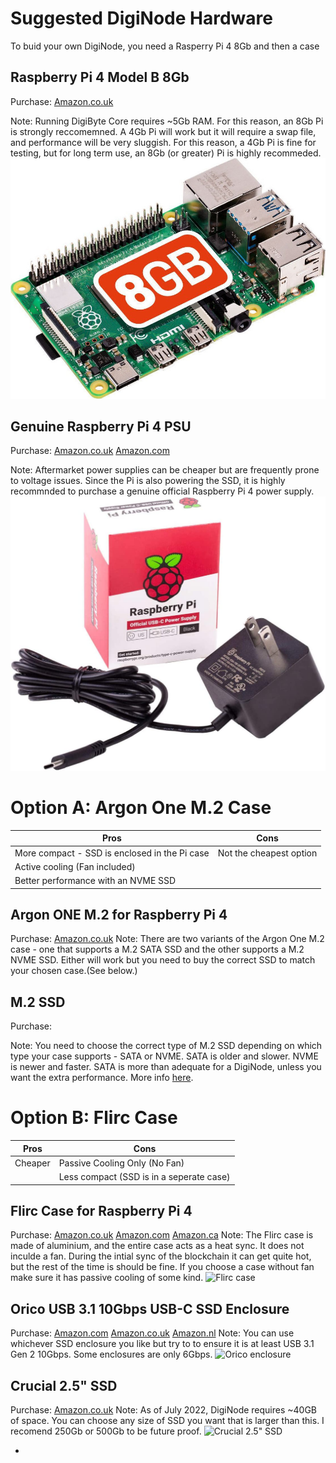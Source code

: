 # Suggested DigiNode Hardware

To buid your own DigiNode, you need a Rasperry Pi 4 8Gb and then a case

## Raspberry Pi 4 Model B 8Gb
Purchase:
[Amazon.co.uk](https://amzn.to/3alBS9k)

Note: Running DigiByte Core requires ~5Gb RAM. For this reason, an 8Gb Pi is strongly reccomemned. A 4Gb Pi will work but it will require a swap file, and performance will be very sluggish. For this reason, a 4Gb Pi is fine for testing, but for long term use, an 8Gb (or greater) Pi is highly recommeded.
![Raspberry Pi 4 Model B 8Gb](/images/rpi4_8gb.jpg)

## Genuine Raspberry Pi 4 PSU
Purchase:
[Amazon.co.uk](https://amzn.to/3P5YtFI)
[Amazon.com](https://amzn.to/3ae8To1)

Note: Aftermarket power supplies can be cheaper but are frequently prone to voltage issues. Since the Pi is also powering the SSD, it is highly recommnded to purchase a genuine official Raspberry Pi 4 power supply. 
![Raspberry Pi 4 PSU](/images/rpi4_psu.jpg)

# Option A: Argon One M.2 Case

| **Pros**                                          | **Cons**                             			     |
|---------------------------------------------------|----------------------------------------------------|
| More compact - SSD is enclosed in the Pi case  	| Not the cheapest option     			             |
| Active cooling (Fan included)                     | 		                                             |
| Better performance with an NVME SSD               | 		                                             |

## Argon ONE M.2 for Raspberry Pi 4
Purchase:
[Amazon.co.uk](https://amzn.to/3alBS9k)
Note: There are two variants of the Argon One M.2 case - one that supports a M.2 SATA SSD and the other supports a M.2 NVME SSD. Either will work but you need to buy the correct SSD to match your chosen case.(See below.)

## M.2 SSD
Purchase:

Note: You need to choose the correct type of M.2 SSD depending on which type your case supports - SATA or NVME. SATA is older and slower. NVME is newer and faster. SATA is more than adequate for a DigiNode, unless you want the extra performance. More info [here](https://www.pcguide.com/ssd/guide/nvme-vs-m-2-vs-sata/).



# Option B: Flirc Case

| **Pros**              | **Cons**                             			     |
|-----------------------|----------------------------------------------------|
| Cheaper   			| Passive Cooling Only (No Fan)     				 |
|   					| Less compact (SSD is in a seperate case) 			 |

## Flirc Case for Raspberry Pi 4
Purchase:
[Amazon.co.uk](https://amzn.to/3IjCkRV)
[Amazon.com](https://amzn.to/3R5abSN)
[Amazon.ca](https://amzn.to/3P1YcDA)
Note: The Flirc case is made of aluminium, and the entire case acts as a heat sync. It does not inculde a fan. During the intial sync of the blockchain it can get quite hot, but the rest of the time is should be fine. If you choose a case without fan make sure it has passive cooling of some kind.
![Flirc case](./images/flirc_case.png)

## Orico USB 3.1 10Gbps USB-C SSD Enclosure
Purchase: [Amazon.com](https://amzn.to/3P4VTQh) [Amazon.co.uk](https://amzn.to/3ydNfbf) [Amazon.nl](https://amzn.to/3yh6Asc)
Note: You can use whichever SSD enclosure you like but try to to ensure it is at least USB 3.1 Gen 2 10Gbps. Some enclosures are only 6Gbps.
![Orico enclosure](./images/orico_enclosure.png)

## Crucial 2.5" SSD
Purchase:
[Amazon.co.uk](https://amzn.to/3IjFNjF)
Note: As of July 2022, DigiNode requires ~40GB of space. You can choose any size of SSD you want that is larger than this. I recomend 250Gb or 500Gb to be future proof.
![Crucial 2.5" SSD](./images/crucial_2.5_ssd.png)

- 

